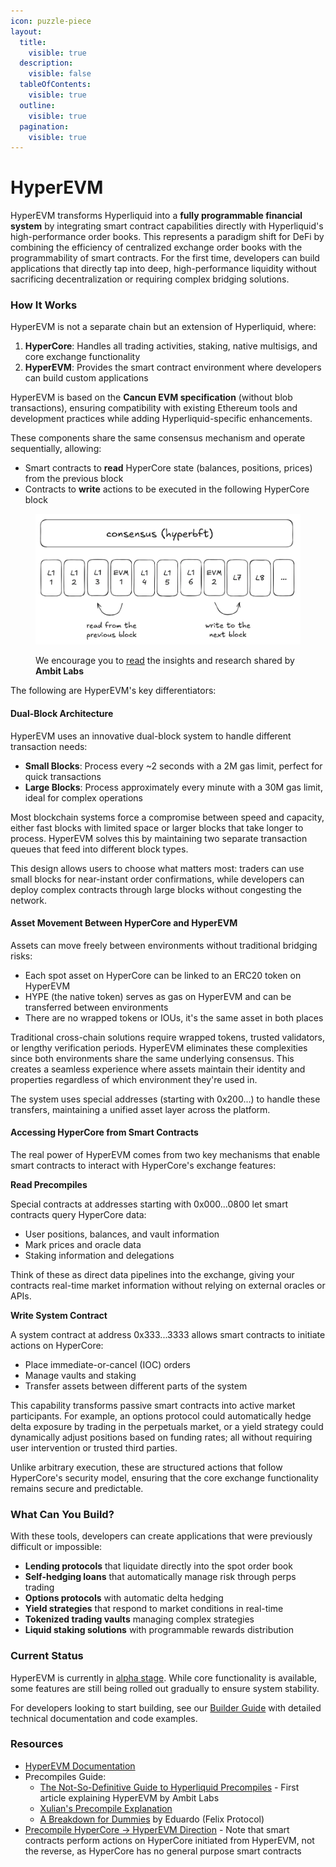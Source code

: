 ```yaml
---
icon: puzzle-piece
layout:
  title:
    visible: true
  description:
    visible: false
  tableOfContents:
    visible: true
  outline:
    visible: true
  pagination:
    visible: true
---
```


# HyperEVM

HyperEVM transforms Hyperliquid into a **fully programmable financial system** by integrating smart contract capabilities directly with Hyperliquid's high-performance order books. This represents a paradigm shift for DeFi by combining the efficiency of centralized exchange order books with the programmability of smart contracts. For the first time, developers can build applications that directly tap into deep, high-performance liquidity without sacrificing decentralization or requiring complex bridging solutions.

### How It Works

HyperEVM is not a separate chain but an extension of Hyperliquid, where:

1. **HyperCore**: Handles all trading activities, staking, native multisigs, and core exchange functionality
2. **HyperEVM**: Provides the smart contract environment where developers can build custom applications

HyperEVM is based on the **Cancun EVM specification** (without blob transactions), ensuring compatibility with existing Ethereum tools and development practices while adding Hyperliquid-specific enhancements.

These components share the same consensus mechanism and operate sequentially, allowing:

* Smart contracts to **read** HyperCore state (balances, positions, prices) from the previous block
* Contracts to **write** actions to be executed in the following HyperCore block

<figure><img src="../.gitbook/assets/image (15).png" alt=""><figcaption><p>We encourage you to <a href="https://medium.com/@ambitlabs/the-not-so-definitive-guide-to-hyperliquid-precompiles-f0b6025bb4a3">read</a> the insights and research shared by <strong>Ambit Labs</strong></p></figcaption></figure>

The following are HyperEVM's key differentiators:

#### Dual-Block Architecture

HyperEVM uses an innovative dual-block system to handle different transaction needs:

* **Small Blocks**: Process every \~2 seconds with a 2M gas limit, perfect for quick transactions
* **Large Blocks**: Process approximately every minute with a 30M gas limit, ideal for complex operations

Most blockchain systems force a compromise between speed and capacity, either fast blocks with limited space or larger blocks that take longer to process. HyperEVM solves this by maintaining two separate transaction queues that feed into different block types.

This design allows users to choose what matters most: traders can use small blocks for near-instant order confirmations, while developers can deploy complex contracts through large blocks without congesting the network.

#### Asset Movement Between HyperCore and HyperEVM

Assets can move freely between environments without traditional bridging risks:

* Each spot asset on HyperCore can be linked to an ERC20 token on HyperEVM
* HYPE (the native token) serves as gas on HyperEVM and can be transferred between environments
* There are no wrapped tokens or IOUs, it's the same asset in both places

Traditional cross-chain solutions require wrapped tokens, trusted validators, or lengthy verification periods. HyperEVM eliminates these complexities since both environments share the same underlying consensus. This creates a seamless experience where assets maintain their identity and properties regardless of which environment they're used in.

The system uses special addresses (starting with 0x200...) to handle these transfers, maintaining a unified asset layer across the platform.

#### Accessing HyperCore from Smart Contracts

The real power of HyperEVM comes from two key mechanisms that enable smart contracts to interact with HyperCore's exchange features:

**Read Precompiles**

Special contracts at addresses starting with 0x000...0800 let smart contracts query HyperCore data:

* User positions, balances, and vault information
* Mark prices and oracle data
* Staking information and delegations

Think of these as direct data pipelines into the exchange, giving your contracts real-time market information without relying on external oracles or APIs.

**Write System Contract**

A system contract at address 0x333...3333 allows smart contracts to initiate actions on HyperCore:

* Place immediate-or-cancel (IOC) orders
* Manage vaults and staking
* Transfer assets between different parts of the system

This capability transforms passive smart contracts into active market participants. For example, an options protocol could automatically hedge delta exposure by trading in the perpetuals market, or a yield strategy could dynamically adjust positions based on funding rates; all without requiring user intervention or trusted third parties.

Unlike arbitrary execution, these are structured actions that follow HyperCore's security model, ensuring that the core exchange functionality remains secure and predictable.

### What Can You Build?

With these tools, developers can create applications that were previously difficult or impossible:

* **Lending protocols** that liquidate directly into the spot order book
* **Self-hedging loans** that automatically manage risk through perps trading
* **Options protocols** with automatic delta hedging
* **Yield strategies** that respond to market conditions in real-time
* **Tokenized trading vaults** managing complex strategies
* **Liquid staking solutions** with programmable rewards distribution

### Current Status

HyperEVM is currently in [alpha stage](../introduction/roadmap/). While core functionality is available, some features are still being rolled out gradually to ensure system stability.

For developers looking to start building, see our [Builder Guide](../guide/builder-guide/hyperevm/) with detailed technical documentation and code examples.

### Resources

* [HyperEVM Documentation](https://hyperliquid.gitbook.io/hyperliquid-docs/hyperevm)
* Precompiles Guide:
  * [The Not-So-Definitive Guide to Hyperliquid Precompiles](https://medium.com/@ambitlabs/the-not-so-definitive-guide-to-hyperliquid-precompiles-f0b6025bb4a3) - First article explaining HyperEVM by Ambit Labs
  * [Xulian's Precompile Explanation](https://x.com/xulian_hl/status/1919617689124794692)
  * [A Breakdown for Dummies](https://x.com/emaverick90/status/1919727174426284488) by Eduardo (Felix Protocol)
* [Precompile HyperCore → HyperEVM Direction](https://x.com/xulian_hl/status/1916711761769804169) - Note that smart contracts perform actions on HyperCore initiated from HyperEVM, not the reverse, as HyperCore has no general purpose smart contracts
